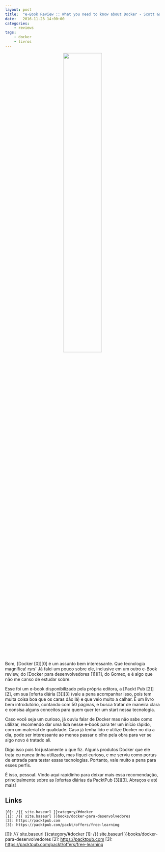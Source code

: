 ```yaml
---
layout: post
title:  "e-Book Review :: What you need to know about Docker - Scott Gallagher"
date:   2016-11-23 14:00:00
categories:
    - reviews
tags:
    - docker
    - livros
---
```


<div style="text-align: center;">
	<img src="/{{ site.baseurl }}images/posts/2016/27.jpg" style="width:50%;" />
</div>
<br />

Bom, [Docker \[0\]][0] é um assunto bem interessante. Que tecnologia magnífica! rsrs' Já falei um pouco sobre ele, inclusive em um outro e-Book review, do [Docker para desenvolvedores \[1\]][1], do Gomex, e é algo que não me canso de estudar sobre.

Esse foi um e-book disponibilizado pela própria editora, a [Packt Pub \[2\]][2], em sua [oferta diária \[3\]][3] (vale a pena acompanhar isso, pois tem muita coisa boa que os caras dão lá) e que veio muito a calhar. É um livro bem introdutório, contando com 50 páginas, e busca tratar de maneira clara e consisa alguns conceitos para quem quer ter um start nessa tecnologia.

Caso você seja um curioso, já ouviu falar de Docker mas não sabe como utilizar, recomendo dar uma lida nesse e-book para ter um início rápido, com um material de qualidade. Caso já tenha lido e utilize Docker no dia a dia, pode ser interessante ao menos passar o olho pela obra para ver se algo novo é tratado ali. 

Digo isso pois foi justamente o que fiz. Alguns produtos Docker que ele trata eu nunca tinha utilizado, mas fiquei curioso, e me serviu como portas de entrada para testar essas tecnologias. Portanto, vale muito a pena para esses perfis.

É isso, pessoal. Vindo aqui rapidinho para deixar mais essa recomendação, principalmente sobre as [ofertas diárias da PacktPub \[3\]][3]. Abraços e até mais!

## Links

~~~
[0]: /{{ site.baseurl }}category/#docker
[1]: /{{ site.baseurl }}books/docker-para-desenvolvedores
[2]: https://packtpub.com
[3]: https://packtpub.com/packt/offers/free-learning
~~~

[0]: /{{ site.baseurl }}category/#docker
[1]: /{{ site.baseurl }}books/docker-para-desenvolvedores
[2]: https://packtpub.com
[3]: https://packtpub.com/packt/offers/free-learning
